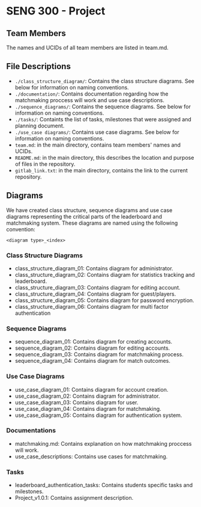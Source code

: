 # SENG 300 - Project 

## Team Members
The names and UCIDs of all team members are listed in team.md.

## File Descriptions
- `./class_structure_diagram/`: Contains the class structure diagrams. See below for information on naming conventions.
- `./documentation/`: Contains documentation regarding how the matchmaking proccess will work and use case descriptions.
- `./sequence_diagrams/`: Contains the sequence diagrams. See below for information on naming conventions.
- `./tasks/`: Containts the list of tasks, milestones that were assigned and planning document.
- `./use_case diagrams/`: Contains use case diagrams. See below for information on naming conventions.
- `team.md`: in the main directory, contains team members' names and UCIDs.
- `README.md`: in the main directory, this describes the location and purpose of files in the repository.
- `gitlab_link.txt`: in the main directory, contains the link to the current repository.


## Diagrams
We have created class structure, sequence diagrams and use case diagrams representing the critical parts of the leaderboard and matchmaking system.
These diagrams are named using the following convention:

`<diagram type>_<index>`


### Class Structure Diagrams

- class_structure_diagram_01: Contains diagram for administrator.
- class_structure_diagram_02: Contains diagram for statistics tracking and leaderboard.
- class_structure_diagram_03: Contains diagram for editing account.
- class_structure_diagram_04: Contains diagram for guest/players.
- class_structure_diagram_05: Contains diagram for password encryption.
- class_structure_diagram_06: Contains diagram for multi factor authentication

### Sequence Diagrams
- sequence_diagram_01: Contains diagram for creating accounts.
- sequence_diagram_02: Contains diagram for editing accounts.
- sequence_diagram_03: Contains diagram for matchmaking process.
- sequence_diagram_04: Contains diagram for match outcomes.

### Use Case Diagrams
- use_case_diagram_01: Contains diagram for account creation.
- use_case_diagram_02: Contains diagram for administrator.
- use_case_diagram_03: Contains diagram for user.
- use_case_diagram_04: Contains diagram for matchmaking.
- use_case_diagram_05: Contains diagram for authentication system.


### Documentations
- matchmaking.md: Contains explanation on how matchmaking proccess will work.
- use_case_descriptions: Contains use cases for matchmaking.

### Tasks
- leaderboard_authentication_tasks: Contains students specific tasks and milestones.
- Project_v1.0.1: Contains assignment description.
